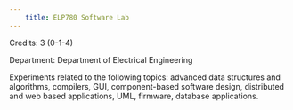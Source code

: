 ```yaml
---
    title: ELP780 Software Lab
---
```

Credits: 3 (0-1-4)

Department: Department of Electrical Engineering

Experiments related to the following topics: advanced data structures and algorithms, compilers, GUI, component-based software design, distributed and web based applications, UML, firmware, database applications.